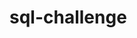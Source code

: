 # sql-challenge
<!-- Data sources and referencing:

Class Activities
Class reference material
Stack Overflow
SQL online questions -->